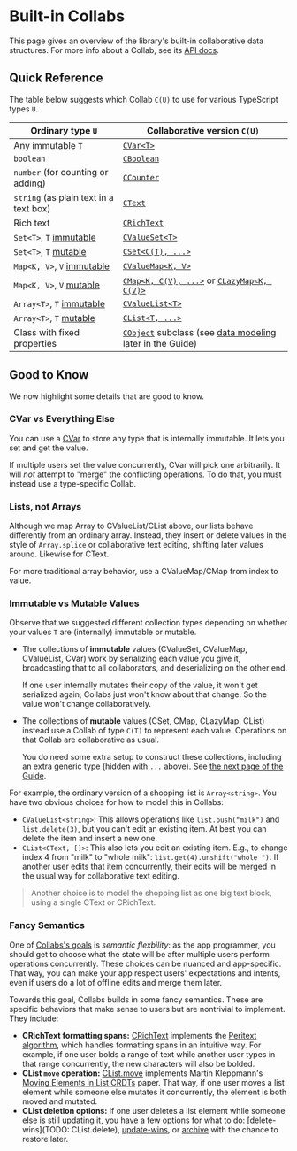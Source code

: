 # Built-in Collabs

This page gives an overview of the library's built-in collaborative data structures. For more info about a Collab, see its [API docs](../api/collabs/index.html).

## Quick Reference

The table below suggests which Collab `C(U)` to use for various TypeScript types `U`.

| Ordinary type `U`                                          | Collaborative version `C(U)`                                                                                             |
| ---------------------------------------------------------- | ------------------------------------------------------------------------------------------------------------------------ |
| Any immutable `T`                                          | [`CVar<T>`](../api/collabs/classes/CVar.html)                                                                            |
| `boolean`                                                  | [`CBoolean`](../api/collabs/classes/CBoolean.html)                                                                       |
| `number` (for counting or adding)                          | [`CCounter`](../api/collabs/classes/CCounter.html)                                                                       |
| `string` (as plain text in a text box)                     | [`CText`](../api/collabs/classes/CText.html)                                                                             |
| Rich text                                                  | [`CRichText`](../api/collabs/classes/CRichText.html)                                                                     |
| `Set<T>`, `T` [immutable](#immutable-value-collections)    | [`CValueSet<T>`](../api/collabs/classes/CValueSet.html)                                                                  |
| `Set<T>`, `T` [mutable](#mutable-value-collections)        | [`CSet<C(T), ...>`](../api/collabs/classes/CSet.html)                                                                    |
| `Map<K, V>`, `V` [immutable](#immutable-value-collections) | [`CValueMap<K, V>`](../api/collabs/classes/CValueMap.html)                                                               |
| `Map<K, V>`, `V` [mutable](#mutable-value-collections)     | [`CMap<K, C(V), ...>`](../api/collabs/classes/CMap.html) or [`CLazyMap<K, C(V)>`](../api/collabs/classes/CLazyMap.html)  |
| `Array<T>`, `T` [immutable](#immutable-value-collections)  | [`CValueList<T>`](../api/collabs/classes/CValueList.html)                                                                |
| `Array<T>`, `T` [mutable](#mutable-value-collections)      | [`CList<T, ...>`](../api/collabs/classes/CList.html)                                                                     |
| Class with fixed properties                                | [`CObject`](../api/collabs/classes/CObject.html) subclass (see [data modeling](./data_modeling.html) later in the Guide) |

## Good to Know

We now highlight some details that are good to know.

### CVar vs Everything Else

You can use a [CVar](../api/collabs/classes/CVar.html) to store any type that is internally immutable. It lets you set and get the value.

If multiple users set the value concurrently, CVar will pick one arbitrarily. It will _not_ attempt to "merge" the conflicting operations. To do that, you must instead use a type-specific Collab.

### Lists, not Arrays

Although we map Array to CValueList/CList above, our lists behave differently from an ordinary array. Instead, they insert or delete values in the style of `Array.splice` or collaborative text editing, shifting later values around. Likewise for CText.

For more traditional array behavior, use a CValueMap/CMap from index to value.

### Immutable vs Mutable Values

Observe that we suggested different collection types depending on whether your values `T` are (internally) immutable or mutable.

- The collections of **immutable** values (CValueSet, CValueMap, CValueList, CVar) work by serializing each value you give it, broadcasting that to all collaborators, and deserializing on the other end.

  If one user internally mutates their copy of the value, it won't get serialized again; Collabs just won't know about that change. So the value won't change collaboratively.

- The collections of **mutable** values (CSet, CMap, CLazyMap, CList) instead use a Collab of type `C(T)` to represent each value. Operations on that Collab are collaborative as usual.

  You do need some extra setup to construct these collections, including an extra generic type (hidden with `...` above). See [the next page of the Guide](./collections.html).

For example, the ordinary version of a shopping list is `Array<string>`. You have two obvious choices for how to model this in Collabs:

- `CValueList<string>`: This allows operations like `list.push("milk")` and `list.delete(3)`, but you can't edit an existing item. At best you can delete the item and insert a new one.
- `CList<CText, []>`: This also lets you edit an existing item. E.g., to change index 4 from "milk" to "whole milk": `list.get(4).unshift("whole ")`. If another user edits that item concurrently, their edits will be merged in the usual way for collaborative text editing.

> Another choice is to model the shopping list as one big text block, using a single CText or CRichText.

### Fancy Semantics

One of [Collabs's goals](TODO) is _semantic flexbility_: as the app programmer, you should get to choose what the state will be after multiple users perform operations concurrently. These choices can be nuanced and app-specific. That way, you can make your app respect users' expectations and intents, even if users do a lot of offline edits and merge them later.

Towards this goal, Collabs builds in some fancy semantics. These are specific behaviors that make sense to users but are nontrivial to implement. They include:

- **CRichText formatting spans:** [CRichText](TODO) implements the [Peritext algorithm](TODO), which handles formatting spans in an intuitive way. For example, if one user bolds a range of text while another user types in that range concurrently, the new characters will also be bolded.
- **CList `move` operation:** [CList.move](TODO#move) implements Martin Kleppmann's [Moving Elements in List CRDTs](TODO) paper. That way, if one user moves a list element while someone else mutates it concurrently, the element is both moved and mutated.
- **CList deletion options:** If one user deletes a list element while someone else is still updating it, you have a few options for what to do: [delete-wins](TODO: CList.delete), [update-wins](TODO), or [archive](TODO) with the chance to restore later.
